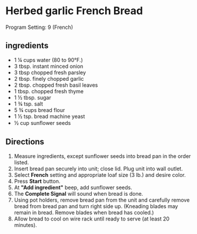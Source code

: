 # Herbed garlic French Bread
Program Setting: 9 (French)

## ingredients
 * 1 ¼ cups water (80 to 90°F.)
 * 3 tbsp. instant minced onion
 * 3 tbsp chopped fresh parsley
 * 2 tbsp. finely chopped garlic
 * 2 tbsp. chopped fresh basil leaves
 * 1 tbsp. chopped fresh thyme
 * 1 ½ tbsp. sugar
 * 1 ¾ tsp. salt
 * 5 ¾ cups bread flour
 * 1 ½ tsp. bread machine yeast
 * ½ cup sunﬂower seeds

## Directions
1. Measure ingredients, except sunflower seeds into bread pan in the order listed.
2. Insert bread pan securely into unit; close lid. Plug unit into wall outlet.
3. Select **French** setting and appropriate loaf size (3 lb.) and desire color.
4. Press **Start** button.
5. At **"Add ingredient"** beep, add sunflower seeds.
6. The **Complete Signal** will sound when bread is done.
7. Using pot holders, remove bread pan from the unit and carefully remove bread from bread pan and turn right side up. (Kneading blades may remain in bread. Remove blades when bread has cooled.)
8. Allow bread to cool on wire rack until ready to serve (at least 20 minutes).
 

